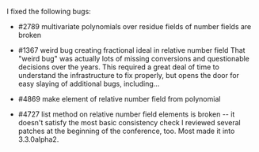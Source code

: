 
I fixed the following bugs: 

* #2789 multivariate polynomials over residue fields of number fields are broken 
* #1367 weird bug creating fractional ideal in relative number field 
That "weird bug" was actually lots of missing conversions and questionable decisions over the years.  This required a great deal of time to understand the infrastructure to fix properly, but opens the door for easy slaying of additional bugs, including... 

* #4869 make element of relative number field from polynomial 
* #4727 list method on relative number field elements is broken -- it doesn't satisfy the most basic consistency check 
I reviewed several patches at the beginning of the conference, too.  Most made it into 3.3.0alpha2. 
